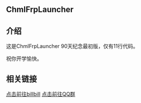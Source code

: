 ## ChmlFrpLauncher                
## 介绍

这是ChmlFrpLauncher 90天纪念最初版，仅有11行代码。

祝你开学愉快。

## 相关链接
      
<a href="https://space.bilibili.com/1582404131">点击前往billbill</a>
<a href="https://qm.qq.com/q/thFfQ0fFm2">点击前往QQ群</a>